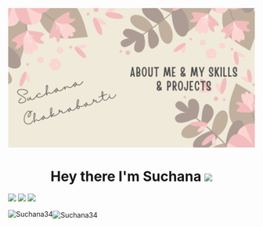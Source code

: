 <img src = "https://github.com/Suchana34/Suchana34/blob/master/Suchana Chakrabarti.png">

<h1 align='center'>
  Hey there I'm Suchana <img src="https://raw.githubusercontent.com/MartinHeinz/MartinHeinz/master/wave.gif" width="30px"> 
</h1>

[<img src="https://img.shields.io/badge/twitter-%231DA1F2.svg?&style=for-the-badge&logo=twitter&logoColor=white" />](https://twitter.com/this_suchchak) [<img src="https://img.shields.io/badge/medium-%2312100E.svg?&style=for-the-badge&logo=medium&logoColor=white" />](https://medium.com/@suchanachakraborty) [<img src="https://img.shields.io/badge/linkedin-%230077B5.svg?&style=for-the-badge&logo=linkedin&logoColor=white" />](https://www.linkedin.com/in/suchana-chakrabarti-770b5616b/) 


<img align="left" src="https://github-readme-stats.vercel.app/api/top-langs/?username=Suchana34&layout=compact&hide=html&theme=light" alt="Suchana34" />


<img align="center" src="https://github-readme-stats.vercel.app/api?username=Suchana34&show_icons=true&theme=light" alt="Suchana34"/>
